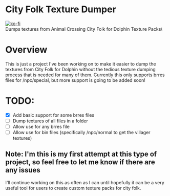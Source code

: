 # City Folk Texture Dumper
[![ko-fi](https://ko-fi.com/img/githubbutton_sm.svg)](https://ko-fi.com/M4M3W5Y93)\
 Dumps textures from Animal Crossing City Folk for Dolphin Texture Packs\

# Overview
 This is just a project I've been working on to make it easier to dump the textures from City Folk for Dolphin without the tedious texture dumping process that is needed for many of them. Currently this only supports brres files for /npc/special, but more support is going to be added soon!

# TODO:
- [x] Add basic support for some brres files
- [ ] Dump textures of all files in a folder
- [ ] Allow use for any brres file
- [ ] Allow use for bin files (specifically /npc/normal to get the villager textures)

## Note: I'm this is my first attempt at this type of project, so feel free to let me know if there are any issues
I'll continue working on this as often as I can until hopefully it can be a very useful tool for users to create custom texture packs for city folk.
